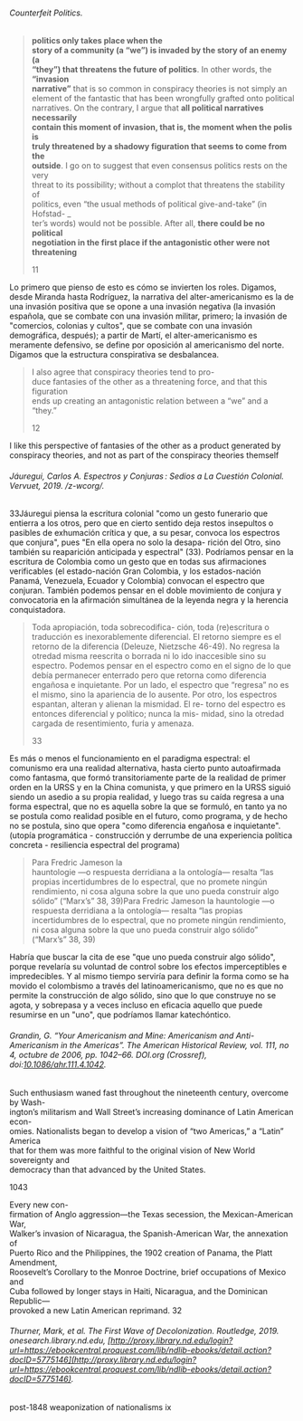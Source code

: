 ###### _Counterfeit Politics_.

> **politics only takes place when the**  
> **story of a community (a “we”) is invaded by the story of an enemy (a**  
> **“they”) that threatens the future of politics**. In other words, the **“invasion**  
> **narrative”** that is so common in conspiracy theories is not simply an  
> element of the fantastic that has been wrongfully grafted onto political  
> narratives. On the contrary, I argue that **all political narratives necessarily**  
> **contain this moment of invasion, that is, the moment when the polis is**  
> **truly threatened by a shadowy figuration that seems to come from the**  
> **outside**. I go on to suggest that even consensus politics rests on the very  
> threat to its possibility; without a complot that threatens the stability of  
> politics, even “the usual methods of political give-and-take” (in Hofstad- _  
> ter’s words) would not be possible. After all, **there could be no political**  
> **negotiation in the first place if the antagonistic other were not threatening**
> 
> 11

Lo primero que pienso de esto es cómo se invierten los roles. Digamos, desde Miranda hasta Rodríguez, la narrativa del alter-americanismo es la de una invasión positiva que se opone a una invasión negativa (la invasión española, que se combate con una invasión militar, primero; la invasión de "comercios, colonias y cultos", que se combate con una invasión demográfica, después); a partir de Martí, el alter-americanismo es meramente defensivo, se define por oposición al americanismo del norte. Digamos que la estructura conspirativa se desbalancea.


> I also agree that conspiracy theories tend to pro-  
> duce fantasies of the other as a threatening force, and that this figuration  
> ends up creating an antagonistic relation between a “we” and a “they.”
> 
> 12

I like this perspective of fantasies of the other as a product generated by conspiracy theories, and not as part of the conspiracy theories themself


###### Jáuregui, Carlos A. _Espectros y Conjuras : Sedios a La Cuestión Colonial_. Vervuet, 2019. /z-wcorg/.


33Jáuregui piensa la escritura colonial "como un gesto
funerario que entierra a los otros, pero que en cierto sentido deja
restos insepultos o pasibles de exhumación crítica y que, a su pesar,
convoca los espectros que conjura", pues "En ella opera no solo la desapa-
rición del Otro, sino también su reaparición anticipada y espectral" (33). Podríamos pensar en la escritura de Colombia como un gesto que en todas sus afirmaciones verificables (el estado-nación Gran Colombia, y los estados-nación Panamá, Venezuela, Ecuador y Colombia) convocan el espectro que conjuran. También podemos pensar en el doble movimiento de conjura y convocatoria en la afirmación simultánea de la leyenda negra y la herencia conquistadora.

> Toda apropiación, toda sobrecodifica-
> ción, toda (re)escritura o traducción es inexorablemente diferencial.
> El retorno siempre es el retorno de la diferencia (Deleuze, Nietzsche
> 46-49). No regresa la otredad misma reescrita o borrada ni lo ido
> inaccesible sino su espectro. Podemos pensar en el espectro como
> en el signo de lo que debía permanecer enterrado pero que retorna
> como diferencia engañosa e inquietante. Por un lado, el espectro que “regresa” no es el mismo, sino la apariencia de lo ausente. Por
> otro, los espectros espantan, alteran y alienan la mismidad. El re-
> torno del espectro es entonces diferencial y político; nunca la mis-
> midad, sino la otredad cargada de resentimiento, furia y amenaza.
> 
> 33


Es más o menos el funcionamiento en el paradigma espectral: el comunismo era una realidad alternativa, hasta cierto punto autoafirmada como fantasma, que formó transitoriamente parte de la realidad de primer orden en la URSS y en la China comunista, y que primero en la URSS siguió siendo un asedio a su propia realidad, y luego tras su caída regresa a una forma espectral, que no es aquella sobre la que se formuló, en tanto ya no se postula como realidad posible en el futuro, como programa, y de hecho no se postula, sino que opera "como diferencia engañosa e inquietante".(utopía programática - construcción y derrumbe de una experiencia política concreta - resiliencia espectral del programa)



> Para Fredric Jameson la  
> hauntologie —o respuesta derridiana a la ontología— resalta “las  
> propias incertidumbres de lo espectral, que no promete ningún  
> rendimiento, ni cosa alguna sobre la que uno pueda construir algo  
> sólido” (“Marx’s” 38, 39)Para Fredric Jameson la
> hauntologie —o respuesta derridiana a la ontología— resalta “las
> propias incertidumbres de lo espectral, que no promete ningún
> rendimiento, ni cosa alguna sobre la que uno pueda construir algo
> sólido” (“Marx’s” 38, 39)

Habría que buscar la cita de ese "que uno pueda construir algo sólido", porque revelaría su voluntad de control sobre los efectos imperceptibles e impredecibles. Y al mismo tiempo serviría para definir la forma como se ha movido el colombismo a través del latinoamericanismo, que no es que no permite la construcción de algo sólido, sino que lo que construye no se agota, y sobrepasa y a veces incluso en eficacia aquello que puede resumirse en un "uno", que podríamos llamar katechóntico.


###### Grandin, G. “Your Americanism and Mine: Americanism and Anti-Americanism in the Americas”. _The American Historical Review_, vol. 111, no 4, octubre de 2006, pp. 1042–66. _DOI.org (Crossref)_, doi:[10.1086/ahr.111.4.1042](https://doi.org/10.1086/ahr.111.4.1042).


Such enthusiasm waned fast throughout the nineteenth century, overcome by Wash-  
ington’s militarism and Wall Street’s increasing dominance of Latin American econ-  
omies. Nationalists began to develop a vision of “two Americas,” a “Latin” America  
that for them was more faithful to the original vision of New World sovereignty and  
democracy than that advanced by the United States.

1043


Every new con-  
firmation of Anglo aggression—the Texas secession, the Mexican-American War,  
Walker’s invasion of Nicaragua, the Spanish-American War, the annexation of  
Puerto Rico and the Philippines, the 1902 creation of Panama, the Platt Amendment,  
Roosevelt’s Corollary to the Monroe Doctrine, brief occupations of Mexico and  
Cuba followed by longer stays in Haiti, Nicaragua, and the Dominican Republic—  
provoked a new Latin American reprimand. 32

###### Thurner, Mark, et al. _The First Wave of Decolonization_. Routledge, 2019. _onesearch.library.nd.edu_, [http://proxy.library.nd.edu/login?url=https://ebookcentral.proquest.com/lib/ndlib-ebooks/detail.action?docID=5775146](http://proxy.library.nd.edu/login?url=https://ebookcentral.proquest.com/lib/ndlib-ebooks/detail.action?docID=5775146).

 post-1848 weaponization of nationalisms
 ix